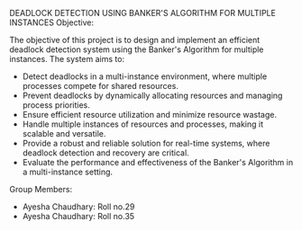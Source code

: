DEADLOCK DETECTION USING BANKER'S ALGORITHM FOR MULTIPLE INSTANCES
Objective:

The objective of this project is to design and implement an efficient deadlock detection system using the Banker's Algorithm for multiple instances. The system aims to:
- Detect deadlocks in a multi-instance environment, where multiple processes compete for shared resources.
- Prevent deadlocks by dynamically allocating resources and managing process priorities.
- Ensure efficient resource utilization and minimize resource wastage.
- Handle multiple instances of resources and processes, making it scalable and versatile.
- Provide a robust and reliable solution for real-time systems, where deadlock detection and recovery are critical.
- Evaluate the performance and effectiveness of the Banker's Algorithm in a multi-instance setting.

Group Members:
- Ayesha Chaudhary: Roll no.29
- Ayesha Chaudhary: Roll no.35

  
